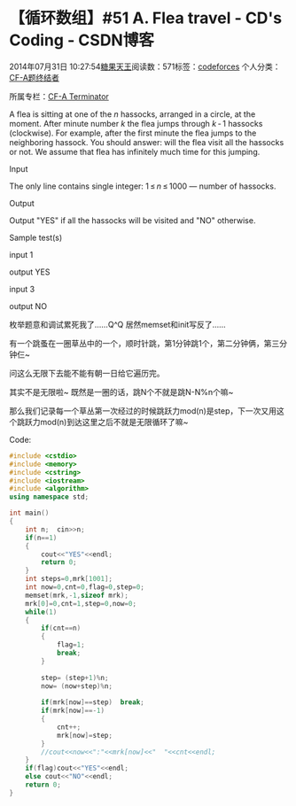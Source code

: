 # 【循环数组】#51 A. Flea travel - CD's Coding - CSDN博客





2014年07月31日 10:27:54[糖果天王](https://me.csdn.net/okcd00)阅读数：571标签：[codeforces](https://so.csdn.net/so/search/s.do?q=codeforces&t=blog)
个人分类：[CF-A题终结者](https://blog.csdn.net/okcd00/article/category/2156945)

所属专栏：[CF-A Terminator](https://blog.csdn.net/column/details/cf-amaster.html)


















A flea is sitting at one of the *n* hassocks, arranged in a circle, at the moment. After minute number *k* the
 flea jumps through *k* - 1 hassoсks (clockwise). For example, after the first minute the flea jumps to the neighboring hassock. You should answer: will the
 flea visit all the hassocks or not. We assume that flea has infinitely much time for this jumping.




Input


The only line contains single integer: 1 ≤ *n* ≤ 1000 — number of hassocks.




Output


Output "YES" if all the hassocks will be visited and "NO" otherwise.




Sample test(s)




input
1




output
YES




input
3




output
NO















枚举题意和调试累死我了……Q^Q 居然memset和init写反了……

有一个跳蚤在一圈草丛中的一个，顺时针跳，第1分钟跳1个，第二分钟俩，第三分钟仨~

问这么无限下去能不能有朝一日给它遍历完。

其实不是无限啦~ 既然是一圈的话，跳N个不就是跳N-N%n个嘛~

那么我们记录每一个草丛第一次经过的时候跳跃力mod(n)是step，下一次又用这个跳跃力mod(n)到达这里之后不就是无限循环了嘛~

Code:



```cpp
#include <cstdio>
#include <memory>
#include <cstring>
#include <iostream>
#include <algorithm>
using namespace std;

int main()
{
	int n;	cin>>n;
	if(n==1)
	{
		cout<<"YES"<<endl;
		return 0;
	}
	int steps=0,mrk[1001];
	int now=0,cnt=0,flag=0,step=0;
	memset(mrk,-1,sizeof mrk);
	mrk[0]=0,cnt=1,step=0,now=0;
	while(1)
	{
		if(cnt==n)
		{
			flag=1;
			break;
		}
		
		step= (step+1)%n;
		now= (now+step)%n;
		
		if(mrk[now]==step)	break;
		if(mrk[now]==-1)
		{
			cnt++;
			mrk[now]=step;	
		}
		//cout<<now<<":"<<mrk[now]<<"  "<<cnt<<endl;
	} 
	if(flag)cout<<"YES"<<endl;
	else cout<<"NO"<<endl;
	return 0;
}
```














